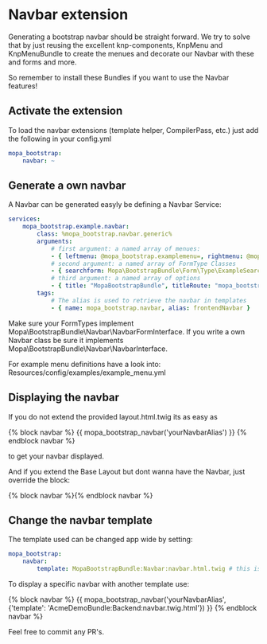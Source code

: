 # Navbar extension

Generating a bootstrap navbar should be straight forward.
We try to solve that by just reusing the excellent knp-components, KnpMenu and KnpMenuBundle to create the menues and decorate our Navbar with these and forms and more.

So remember to install these Bundles if you want to use the Navbar features!

## Activate the extension

To load the navbar extensions (template helper, CompilerPass, etc.) just add the following in your config.yml

```yaml
mopa_bootstrap:
    navbar: ~
```

## Generate a own navbar

A Navbar can be generated easyly be defining a Navbar Service:

```yaml
services:
    mopa_bootstrap.example.navbar:
        class: %mopa_bootstrap.navbar.generic%
        arguments:
            # first argument: a named array of menues:
            - { leftmenu: @mopa_bootstrap.examplemenu=, rightmenu: @mopa_bootstrap.exampledropdown= }
            # second argument: a named array of FormType Classes  
            - { searchform: Mopa\BootstrapBundle\Form\Type\ExampleSearchFormType }
            # third argument: a named array of options
            - { title: "MopaBootstrapBundle", titleRoute: "mopa_bootstrap_welcome", fixedTop: true, isFluid: false }
        tags:
            # The alias is used to retrieve the navbar in templates
            - { name: mopa_bootstrap.navbar, alias: frontendNavbar }
```

Make sure your FormTypes implement Mopa\BootstrapBundle\Navbar\NavbarFormInterface.
If you write a own Navbar class be sure it implements Mopa\BootstrapBundle\Navbar\NavbarInterface.

For example menu definitions have a look into:  
Resources/config/examples/example_menu.yml

## Displaying the navbar

If you do not extend the provided layout.html.twig its as easy as

{% block navbar %}
   {{ mopa_bootstrap_navbar('yourNavbarAlias') }}
{% endblock navbar %}

to get your navbar displayed.

And if you extend the Base Layout but dont wanna have the Navbar, just override the block:

{% block navbar %}{% endblock navbar %}

## Change the navbar template

The template used can be changed app wide by setting:

```yaml
mopa_bootstrap:
    navbar:
        template: MopaBootstrapBundle:Navbar:navbar.html.twig # this is the default template
```

To display a specific navbar with another template use:

{% block navbar %}
   {{ mopa_bootstrap_navbar('yourNavbarAlias', {'template': 'AcmeDemoBundle:Backend:navbar.twig.html'}) }}
{% endblock navbar %}

Feel free to commit any PR's.
